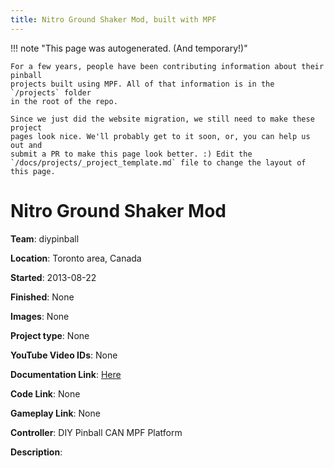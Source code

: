 ```yaml
---
title: Nitro Ground Shaker Mod, built with MPF
---
```


<!-- This file is used as the template for all the individual project pages. -->

!!! note "This page was autogenerated. (And temporary!)"

    For a few years, people have been contributing information about their pinball
    projects built using MPF. All of that information is in the `/projects` folder
    in the root of the repo.

    Since we just did the website migration, we still need to make these project
    pages look nice. We'll probably get to it soon, or, you can help us out and
    submit a PR to make this page look better. :) Edit the
    `/docs/projects/_project_template.md` file to change the layout of this page.

# Nitro Ground Shaker Mod

**Team**: diypinball

**Location**: Toronto area, Canada

**Started**: 2013-08-22

**Finished**: None

**Images**: None

**Project type**: None

**YouTube Video IDs**: None

**Documentation Link**: [Here](http://diypinball.ca/machines/nitro-ground-shaker/)

**Code Link**: None

**Gameplay Link**: None

**Controller**: DIY Pinball CAN MPF Platform

**Description**:



<!-- Note, do not edit this file directly, as it will be overwritten when the list is regenerated.

To edit information about a project, edit the project's YAML file in the `/projects` folder. (Off the
root of the repo, not this folder which is `/www/projects`.)

To edit the look and feel or layout of this page, edit the `_project_template.md` file in the `/www/projects` folder. -->